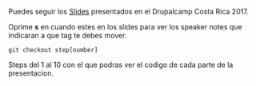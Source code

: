 Puedes seguir los [Slides](https://jmsv23.github.io/nextjsDCR2017Slides) presentados en el Drupalcamp Costa Rica 2017.

Oprime **s** en cuando estes en los slides para ver los speaker notes que indicaran a que tag te debes mover.

```
git checkout step[number]
```

Steps del 1 al 10 con el que podras ver el codigo de cada parte de la presentacion.
